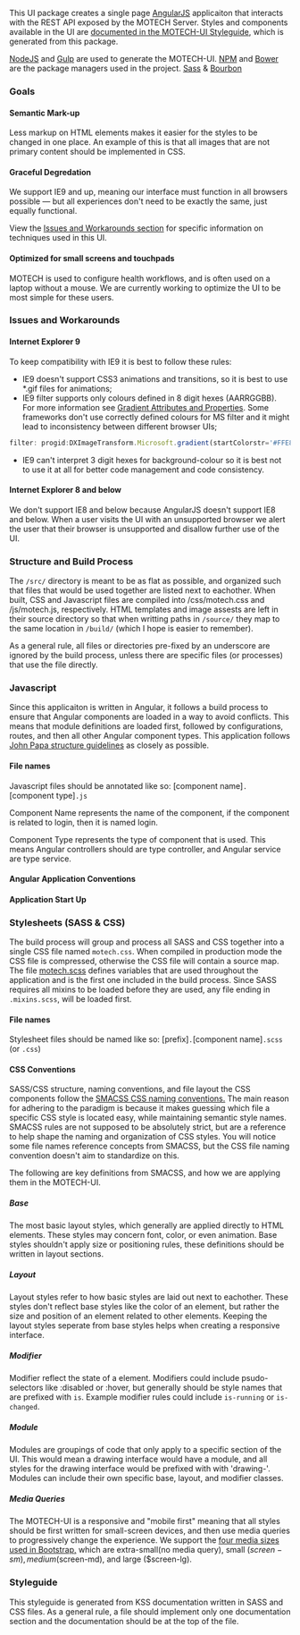 This UI package creates a single page [AngularJS](https://angularjs.org/) applicaiton that interacts with the REST API exposed by the MOTECH Server. Styles and components available in the UI are [documented in the MOTECH-UI Styleguide](http://styleguide.motechproject.org), which is generated from this package.

[NodeJS](https://nodejs.org) and [Gulp](http://gulpjs.com/) are used to generate the MOTECH-UI. [NPM](https://www.npmjs.com/) and [Bower](http://bower.io/) are the package managers used in the project. [Sass](http://sass-lang.com/) & [Bourbon](http://bourbon.io/)

### Goals

#### Semantic Mark-up
Less markup on HTML elements makes it easier for the styles to be changed in one place. An example of this is that all images that are not primary content should be implemented in CSS.

#### Graceful Degredation
We support IE9 and up, meaning our interface must function in all browsers possible — but all experiences don't need to be exactly the same, just equally functional.

View the [Issues and Workarounds section](#issues) for specific information on techniques used in this UI. 

#### Optimized for small screens and touchpads
MOTECH is used to configure health workflows, and is often used on a laptop without a mouse. We are currently working to optimize the UI to be most simple for these users.

### <a name="issues"></a>Issues and Workarounds

#### Internet Explorer 9
To keep compatibility with IE9 it is best to follow these rules:

- IE9 doesn't support CSS3 animations and transitions, so it is best to use *.gif files for animations;
- IE9 filter supports only colours defined in 8 digit hexes (AARRGGBB). For more information see [Gradient Attributes and Properties](https://msdn.microsoft.com/en-us/library/ms532997(v=vs.85).aspx). Some frameworks don't use correctly defined colours for MS filter and it might lead to inconsistency between different browser UIs;
```javascript
filter: progid:DXImageTransform.Microsoft.gradient(startColorstr='#FFE8E8E8', endColorstr='#FFF2F2F1');
```
- IE9 can't interpret 3 digit hexes for background-colour so it is best not to use it at all for better code management and code consistency.

#### Internet Explorer 8 and below
We don't support IE8 and below because AngularJS doesn't support IE8 and below. When a user visits the UI with an unsupported browser we alert the user that their browser is unsupported and disallow further use of the UI.


### Structure and Build Process

The `/src/` directory is meant to be as flat as possible, and organized such that files that would be used together are listed next to eachother. When built, CSS and Javascript files are compiled into /css/motech.css and /js/motech.js, respectively. HTML templates and image assests are left in their source directory so that when writting paths in `/source/` they map to the same location in `/build/` (which I hope is easier to remember).

As a general rule, all files or directories pre-fixed by an underscore are ignored by the build process, unless there are specific files (or processes) that use the file directly.  

### Javascript
Since this applicaiton is written in Angular, it follows a build process to ensure that Angular components are loaded in a way to avoid conflicts. This means that module definitions are loaded first, followed by configurations, routes, and then all other Angular component types. This application follows [John Papa structure guidelines](https://github.com/johnpapa/angular-styleguide) as closely as possible.

#### File names
Javascript files should be annotated like so:
[component name]`.`[component type]`.js`

Component Name represents the name of the component, if the component is related to login, then it is named login.

Component Type represents the type of component that is used. This means Angular controllers should are type controller, and Angular service are type service.

#### Angular Application Conventions

#### Application Start Up


### Stylesheets (SASS & CSS)
The build process will group and process all SASS and CSS together into a single CSS file named `motech.css`. When compiled in production mode the CSS file is compressed, otherwise the CSS file will contain a source map. The file [motech.scss]() defines variables that are used throughout the application and is the first one included in the build process. Since SASS requires all mixins to be loaded before they are used, any file ending in `.mixins.scss`, will be loaded first.

#### File names

Stylesheet files should be named like so:
[prefix]`.`[component name]`.scss` (or `.css`)

#### CSS Conventions
SASS/CSS structure, naming conventions, and file layout the CSS components follow the [SMACSS CSS naming conventions.]() The main reason for adhering to the paradigm is because it makes guessing which file a specific CSS style is located easy, while maintaining semantic style names. SMACSS rules are not supposed to be absolutely strict, but are a reference to help shape the naming and organization of CSS styles. You will notice some file names reference concepts from SMACSS, but the CSS file naming convention doesn't aim to standardize on this.

The following are key definitions from SMACSS, and how we are applying them in the MOTECH-UI.

##### Base
The most basic layout styles, which generally are applied directly to HTML elements. These styles may concern font, color, or even animation. Base styles shouldn't apply size or positioning rules, these definitions should be written in layout sections.

##### Layout
Layout styles refer to how basic styles are laid out next to eachother. These styles don't reflect base styles like the color of an element, but rather the size and position of an element related to other elements. Keeping the layout styles seperate from base styles helps when creating a responsive interface.

##### Modifier
Modifier reflect the state of a element. Modifiers could include psudo-selectors like :disabled or :hover, but generally should be style names that are prefixed with `is`. Example modifier rules could include `is-running` or `is-changed`.

##### Module
Modules are groupings of code that only apply to a specific section of the UI. This would mean a drawing interface would have a module, and all styles for the drawing interface would be prefixed with with 'drawing-'. Modules can include their own specific base, layout, and modifier classes.

##### Media Queries
The MOTECH-UI is a responsive and "mobile first" meaning that all styles should be first written for small-screen devices, and then use media queries to progressively change the experience. We support the [four media sizes used in Bootstrap,](http://getbootstrap.com/css/#responsive-utilities) which are extra-small(no media query), small ($screen-sm), medium ($screen-md), and large ($screen-lg).

### Styleguide

This styleguide is generated from KSS documentation written in SASS and CSS files. As a general rule, a file should implement only one documentation section and the documentation should be at the top of the file.
